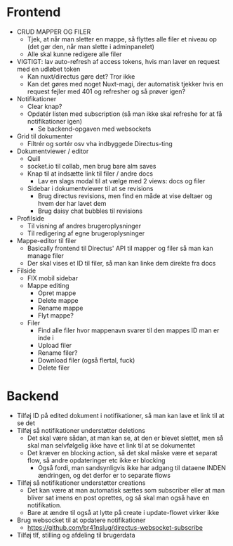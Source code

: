 # Frontend
* CRUD MAPPER OG FILER
  * Tjek, at når man sletter en mappe, så flyttes alle filer et niveau op (det gør den, når man slette i adminpanelet)
  * Alle skal kunne redigere alle filer
* VIGTIGT: lav auto-refresh af access tokens, hvis man laver en request med en udløbet token
  * Kan nuxt/directus gøre det? Tror ikke
  * Kan det gøres med noget Nuxt-magi, der automatisk tjekker hvis en request fejler med 401 og refresher og så prøver igen?
* Notifikationer
  * Clear knap?
  * Opdatér listen med subscription (så man ikke skal refreshe for at få notifikationer igen)
    * Se backend-opgaven med websockets
* Grid til dokumenter
  * Filtrér og sortér osv vha indbyggede Directus-ting
* Dokumentviewer / editor
  * Quill
  * socket.io til collab, men brug bare alm saves
  * Knap til at indsætte link til filer / andre docs
    * Lav en slags modal til at vælge med 2 views: docs og filer
  * Sidebar i dokumentviewer til at se revisions
    * Brug directus revisions, men find en måde at vise deltaer og hvem der har lavet dem
    * Brug daisy chat bubbles til revisions
* Profilside
  * Til visning af andres brugeroplysninger
  * Til redigering af egne brugeroplysninger
* Mappe-editor til filer
  * Basically frontend til Directus' API til mapper og filer så man kan manage filer
  * Der skal vises et ID til filer, så man kan linke dem direkte fra docs
* Filside
  * FIX mobil sidebar
  * Mappe editing
    * Opret mappe
    * Delete mappe
    * Rename mappe
    * Flyt mappe?
  * Filer
    * Find alle filer hvor mappenavn svarer til den mappes ID man er inde i
    * Upload filer
    * Rename filer?
    * Download filer (også flertal, fuck)
    * Delete filer

# Backend
* Tilføj ID på edited dokument i notifikationer, så man kan lave et link til at se det
* Tilføj så notifikationer understøtter deletions
  * Det skal være sådan, at man kan se, at den er blevet slettet, men så skal man selvfølgelig ikke have et link til at se dokumentet
  * Det kræver en blocking action, så det skal måske være et separat flow, så andre opdateringer etc ikke er blocking
    * Også fordi, man sandsynligvis ikke har adgang til dataene INDEN ændringen, og det derfor er to separate flows
* Tilføj så notifikationer understøtter creations
  * Det kan være at man automatisk sættes som subscriber eller at man bliver sat imens en post oprettes, og så skal man også have en notifikation.
  * Bare at ændre til også at lytte på create i update-flowet virker ikke
* Brug websocket til at opdatere notifikationer
  * https://github.com/br41nslug/directus-websocket-subscribe
* Tilføj tlf, stilling og afdeling til brugerdata